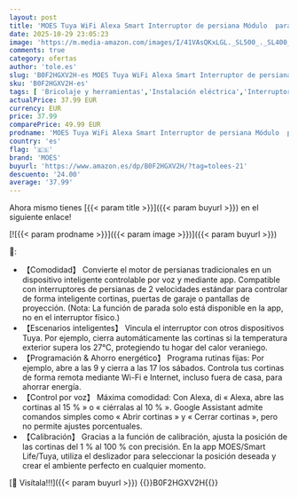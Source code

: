 ```yaml
---
layout: post
title: 'MOES Tuya WiFi Alexa Smart Interruptor de persiana Módulo  para persianas  temporizador  interruptor para motor de persiana  compatible con Alexa Google Assistant  MOES/Tuya/Smart Life App'
date: 2025-10-29 23:05:23
image: 'https://m.media-amazon.com/images/I/41VAsQKxLGL._SL500_._SL400_.jpg'
comments: true
category: ofertas
author: 'tole.es'
slug: 'B0F2HGXV2H-es MOES Tuya WiFi Alexa Smart Interruptor de persiana Módulo...'
sku: 'B0F2HGXV2H-es'
tags: [ 'Bricolaje y herramientas','Instalación eléctrica','Interruptores de persianas y puertas automáticas','Interruptores y reguladores de luz','alexa','moes','tuya','🇪🇸', ]
actualPrice: 37.99 EUR
currency: EUR
price: 37.99
comparePrice: 49.99 EUR
prodname: 'MOES Tuya WiFi Alexa Smart Interruptor de persiana Módulo  para persianas  temporizador  interruptor para motor de persiana  compatible con Alexa Google Assistant  MOES/Tuya/Smart Life App'
country: 'es'
flag: '🇪🇸'
brand: 'MOES'
buyurl: 'https://www.amazon.es/dp/B0F2HGXV2H/?tag=tolees-21'
descuento: '24.00'
average: '37.99'
---
```


Ahora mismo tienes [{{< param title >}}]({{< param buyurl >}}) en el siguiente enlace!

[![{{< param prodname >}}]({{< param image >}})]({{< param buyurl >}})

🔎:

- 【Comodidad】​​ Convierte el motor de persianas tradicionales en un dispositivo inteligente controlable por voz y mediante app. Compatible con interruptores de persianas de 2 velocidades estándar para controlar de forma inteligente cortinas, puertas de garaje o pantallas de proyección. (Nota: La función de parada solo está disponible en la app, no en el interruptor físico.)
- ​​【Escenarios inteligentes】​​ Vincula el interruptor con otros dispositivos Tuya. Por ejemplo, cierra automáticamente las cortinas si la temperatura exterior supera los 27°C, protegiendo tu hogar del calor veraniego.
- 【Programación & Ahorro energético】​​ Programa rutinas fijas: Por ejemplo, abre a las 9 y cierra a las 17 los sábados. Controla tus cortinas de forma remota mediante Wi-Fi e Internet, incluso fuera de casa, para ahorrar energía.
- 【Control por voz】​​ Máxima comodidad: Con Alexa, di « Alexa, abre las cortinas al 15 % » o « ciérralas al 10 % ». Google Assistant admite comandos simples como « Abrir cortinas » y « Cerrar cortinas », pero no permite ajustes porcentuales.
- 【Calibración】​​ Gracias a la función de calibración, ajusta la posición de las cortinas del 1 % al 100 % con precisión. En la app MOES/Smart Life/Tuya, utiliza el deslizador para seleccionar la posición deseada y crear el ambiente perfecto en cualquier momento.

[🛒 Visítala!!!]({{< param buyurl >}})
{{<world>}}B0F2HGXV2H{{</world>}}
